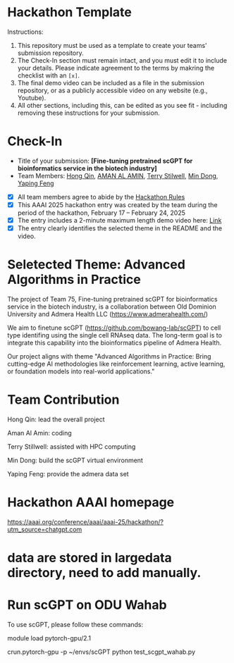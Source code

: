 # Hackathon Template

Instructions:
1. This repository must be used as a template to create your teams' submission repository.
2. The Check-In section must remain intact, and you must edit it to include your details. Please indicate agreement to the terms by makring the checklist with an `[x]`.
3. The final demo video can be included as a file in the submission repository, or as a publicly accessible video on any website (e.g., Youtube).
4. All other sections, including this, can be edited as you see fit - including removing these instructions for your submission.

# Check-In

- Title of your submission: **[Fine-tuning pretrained scGPT for bioinformatics service in the biotech industry]**
- Team Members: [Hong Qin](mailto:hqin@odu.edu), [AMAN AL AMIN](mailto:malam007@odu.edu), [Terry Stilwell](mailto:tstilwel@odu.edu), [Min Dong](mailto:mdong@odu.edu), [Yaping Feng](mailto:yaping.feng@admerahealth.com)
- [X] All team members agree to abide by the [Hackathon Rules](https://aaai.org/conference/aaai/aaai-25/hackathon/)
- [X] This AAAI 2025 hackathon entry was created by the team during the period of the hackathon, February 17 – February 24, 2025
- [X] The entry includes a 2-minute maximum length demo video here: [Link](https://youtu.be/RC0v8jZNhFk)
- [X] The entry clearly identifies the selected theme in the README and the video.

# Seletected Theme: Advanced Algorithms in Practice
The project of Team 75, Fine-tuning pretrained scGPT for bioinformatics service in the biotech industry, is a collaboration between Old Dominion University and Admera Health LLC (https://www.admerahealth.com/) 

We aim to finetune scGPT (https://github.com/bowang-lab/scGPT) to cell type identifing using the single cell RNAseq data. 
The long-term goal is to integrate this capability into the bioinformatics pipeline of Admera Health. 

Our project aligns with theme "Advanced Algorithms in Practice: Bring cutting-edge AI methodologies like reinforcement learning, active learning, or foundation models into real-world applications."
# Team Contribution
Hong Qin: lead the overall project

Aman Al Amin: coding

Terry Stillwell: assisted with HPC computing

Min Dong: build the scGPT virtual environment

Yaping Feng: provide the admera data set


# Hackathon AAAI homepage
https://aaai.org/conference/aaai/aaai-25/hackathon/?utm_source=chatgpt.com

# data are stored in largedata directory, need to add manually. 

# Run scGPT on ODU Wahab
To use scGPT, please follow these commands:

module load pytorch-gpu/2.1 

crun.pytorch-gpu -p ~/envs/scGPT python test_scgpt_wahab.py




